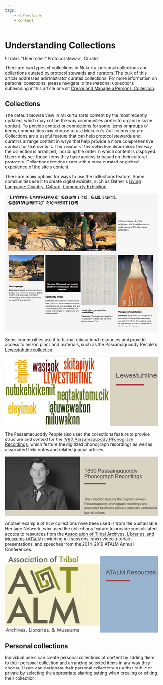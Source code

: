 ```yaml
---
tags: 
    - collections
    - content
---
```

# Understanding Collections

!!! roles "User roles:" 
    Protocol steward, Curator

There are two types of collections in Mukurtu: personal collections and collections curated by protocol stewards and curators. The bulk of this article addresses administrator curated collections. For more information on personal collections, please navigate to the Personal Collections subheading in this article or visit [Create and Manage a Personal Collection](PersonalCollection.md).

## Collections 

The default browse view in Mukurtu sorts content by the most recently updated, which may not be the way communities prefer to organize some content. To provide context or connections for some items or groups of items, communities may choose to use Mukurtu's Collections feature. Collections are a useful feature that can help protocol stewards and curators arrange content in ways that help provide a more comprehensive context for that content. The creator of the collection determines the way the collection is arranged, including the order in which content is displayed. Users only see those items they have access to based on their cultural protocols. Collections provide users with a more curated or guided experience of the site's content.

There are many options for ways to use the collections feature. Some communities use it to create digital exhibits, such as Gather's [Living Language: Country, Culture, Community Exhibition](https://gather.sl.nsw.gov.au/collection/living-language-country-culture-community-exhibition).

[![Gather's Living Language Country Culture and Community Exhibition collection page.](../_embeds/collections1.png)](https://gather.sl.nsw.gov.au/collection/living-language-country-culture-community-exhibition)

Some communities use it to format educational resources and provide access to lesson plans and materials, such as the Passamaquoddy People's [Lewestuhtine collection](https://passamaquoddypeople.com/collection/lewestuhtine). 

[![Passamaquoddy People's Lewestuhtine collection](../_embeds/collections2.png)](https://passamaquoddypeople.com/collection/lewestuhtine)

The Passamaquoddy People also used the collections feature to provide structure and context for the [1890 Passamaquoddy Phonograph Recordings](https://passamaquoddypeople.com/collection/1890-passamaquoddy-phonograph-recordings), which feature the digitized phonograph recordings as well as associated field notes and related journal articles.

[![Passamaquoddy People's 1890 Passamaquoddy Phonograph Recordings collection](../_embeds/collections3.png)](https://passamaquoddypeople.com/collection/1890-passamaquoddy-phonograph-recordings)

Another example of how collections have been used is from the Sustainable Heritage Network, who used the collections feature to provide consolidated access to resources from the [Association of Tribal Archives, Libraries, and Museums (ATALM)](https://sustainableheritagenetwork.org/collection/atalm-resources) including full sessions, short video tutorials, presentations, and speeches from the 2014-2019 ATALM Annual Conferences.

[![Association of Tribal Archives, Libraries, and Museums resources](../_embeds/collections4.png)](https://sustainableheritagenetwork.org/collection/atalm-resources)

## Personal collections

Individual users can create personal collections of content by adding them to their personal collection and arranging selected items in any way they choose. Users can designate their personal collections as either public or private by selecting the appropriate sharing setting when creating or editing their collection.